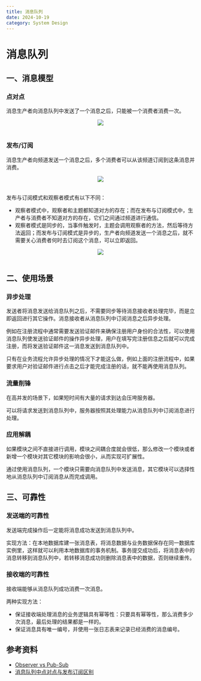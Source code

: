 ```yaml
---
title: 消息队列
date: 2024-10-19
category: System Design
---
```


# 消息队列

## 一、消息模型

### 点对点

消息生产者向消息队列中发送了一个消息之后，只能被一个消费者消费一次。

<div align="center"> <img src="https://cs-notes-1256109796.cos.ap-guangzhou.myqcloud.com/image-20191212011250613.png"/> </div><br>

### 发布/订阅

消息生产者向频道发送一个消息之后，多个消费者可以从该频道订阅到这条消息并消费。

<div align="center"> <img src="https://cs-notes-1256109796.cos.ap-guangzhou.myqcloud.com/image-20191212011410374.png"/> </div><br>

发布与订阅模式和观察者模式有以下不同：

- 观察者模式中，观察者和主题都知道对方的存在；而在发布与订阅模式中，生产者与消费者不知道对方的存在，它们之间通过频道进行通信。
- 观察者模式是同步的，当事件触发时，主题会调用观察者的方法，然后等待方法返回；而发布与订阅模式是异步的，生产者向频道发送一个消息之后，就不需要关心消费者何时去订阅这个消息，可以立即返回。

<div align="center"> <img src="https://cs-notes-1256109796.cos.ap-guangzhou.myqcloud.com/image-20191212011747967.png"/> </div><br>

## 二、使用场景

### 异步处理

发送者将消息发送给消息队列之后，不需要同步等待消息接收者处理完毕，而是立即返回进行其它操作。消息接收者从消息队列中订阅消息之后异步处理。

例如在注册流程中通常需要发送验证邮件来确保注册用户身份的合法性，可以使用消息队列使发送验证邮件的操作异步处理，用户在填写完注册信息之后就可以完成注册，而将发送验证邮件这一消息发送到消息队列中。

只有在业务流程允许异步处理的情况下才能这么做，例如上面的注册流程中，如果要求用户对验证邮件进行点击之后才能完成注册的话，就不能再使用消息队列。

### 流量削锋

在高并发的场景下，如果短时间有大量的请求到达会压垮服务器。

可以将请求发送到消息队列中，服务器按照其处理能力从消息队列中订阅消息进行处理。

### 应用解耦

如果模块之间不直接进行调用，模块之间耦合度就会很低，那么修改一个模块或者新增一个模块对其它模块的影响会很小，从而实现可扩展性。

通过使用消息队列，一个模块只需要向消息队列中发送消息，其它模块可以选择性地从消息队列中订阅消息从而完成调用。

## 三、可靠性

### 发送端的可靠性

发送端完成操作后一定能将消息成功发送到消息队列中。

实现方法：在本地数据库建一张消息表，将消息数据与业务数据保存在同一数据库实例里，这样就可以利用本地数据库的事务机制。事务提交成功后，将消息表中的消息转移到消息队列中，若转移消息成功则删除消息表中的数据，否则继续重传。

### 接收端的可靠性

接收端能够从消息队列成功消费一次消息。

两种实现方法：

- 保证接收端处理消息的业务逻辑具有幂等性：只要具有幂等性，那么消费多少次消息，最后处理的结果都是一样的。
- 保证消息具有唯一编号，并使用一张日志表来记录已经消费的消息编号。

## 参考资料

- [Observer vs Pub-Sub](http://developers-club.com/posts/270339/)
- [消息队列中点对点与发布订阅区别](https://blog.csdn.net/lizhitao/article/details/47723105)
